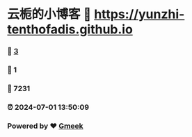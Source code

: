 # 云栀的小博客 :link: https://yunzhi-tenthofadis.github.io 
### :page_facing_up: [3](https://yunzhi-tenthofadis.github.io/tag.html) 
### :speech_balloon: 1 
### :hibiscus: 7231 
### :alarm_clock: 2024-07-01 13:50:09 
### Powered by :heart: [Gmeek](https://github.com/Meekdai/Gmeek)
